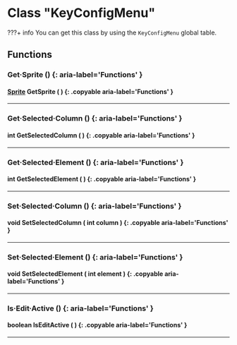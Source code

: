 # Class "KeyConfigMenu"

???+ info
    You can get this class by using the `KeyConfigMenu` global table.
        
## Functions

### Get·Sprite () {: aria-label='Functions' }
#### [Sprite](../Sprite.md) GetSprite ( ) {: .copyable aria-label='Functions' }

___
### Get·Selected·Column () {: aria-label='Functions' }
#### int GetSelectedColumn ( ) {: .copyable aria-label='Functions' }

___
### Get·Selected·Element () {: aria-label='Functions' }
#### int GetSelectedElement ( ) {: .copyable aria-label='Functions' }

___
### Set·Selected·Column () {: aria-label='Functions' }
#### void SetSelectedColumn ( int column ) {: .copyable aria-label='Functions' }

___
### Set·Selected·Element () {: aria-label='Functions' }
#### void SetSelectedElement ( int element ) {: .copyable aria-label='Functions' }

___
### Is·Edit·Active () {: aria-label='Functions' }
#### boolean IsEditActive ( ) {: .copyable aria-label='Functions' }

___